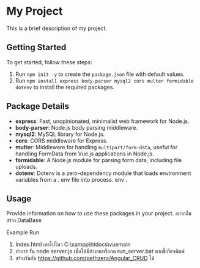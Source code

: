 # My Project

This is a brief description of my project.

## Getting Started

To get started, follow these steps:

1. Run `npm init -y` to create the `package.json` file with default values.
2. Run `npm install express body-parser mysql2 cors multer formidable dotenv` to install the required packages.

## Package Details

- **express**: Fast, unopinionated, minimalist web framework for Node.js.
- **body-parser**: Node.js body parsing middleware.
- **mysql2**: MySQL library for Node.js.
- **cors**: CORS middleware for Express.
- **multer**: Middleware for handling `multipart/form-data`, useful for handling FormData from Vue.js applications in Node.js.
- **formidable**: A Node.js module for parsing form data, including file uploads.
- **dotenv**: Dotenv is a zero-dependency module that loads environment variables from a . env file into process. env .

## Usage

Provide information on how to use these packages in your project.
อยากลืมสร้าง DataBase

Example Run
1. Index.html เอาไปไหว C:\xampp\htdocs\vuemain
2. ทำการ รัน node server.js เพื่อให้มีทำงานหรือกด run_server.bat หากขี้เกียจพิมพ์ 
3. สร้างรันกับ https://github.com/pethzero/Angular_CRUD ได้ 